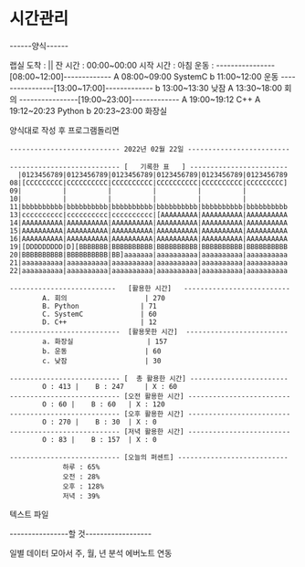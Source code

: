 # 시간관리 

------양식------


랩실 도착 :  || 잔 시간 : 00:00~00:00
시작 시간 :
아침 운동 : 
----------------[08:00~12:00]-------------
A 08:00~09:00 SystemC
b 11:00~12:00 운동
----------------[13:00~17:00]-------------
b 13:00~13:30 낮잠
A 13:30~18:00 회의
----------------[19:00~23:00]-------------
A 19:00~19:12 C++
A 19:12~20:23 Python
b 20:23~23:00 화장실

양식대로 작성 후 프로그램돌리면 

    --------------------------- 2022년 02월 22일 -------------------------

    --------------------------- [   기록한 표   ] ------------------------
      |0123456789|0123456789|0123456789|0123456789|0123456789|0123456789
    08|[CCCCCCCCC|CCCCCCCCCC|CCCCCCCCCC|CCCCCCCCCC|CCCCCCCCCC|CCCCCCCCC]
    09|          |          |          |          |          |          
    10|          |          |          |          |          |          
    11|bbbbbbbbbb|bbbbbbbbbb|bbbbbbbbbb|bbbbbbbbbb|bbbbbbbbbb|bbbbbbbbbb
    13|cccccccccc|cccccccccc|cccccccccc|[AAAAAAAAA|AAAAAAAAAA|AAAAAAAAAA
    14|AAAAAAAAAA|AAAAAAAAAA|AAAAAAAAAA|AAAAAAAAAA|AAAAAAAAAA|AAAAAAAAAA
    15|AAAAAAAAAA|AAAAAAAAAA|AAAAAAAAAA|AAAAAAAAAA|AAAAAAAAAA|AAAAAAAAAA
    16|AAAAAAAAAA|AAAAAAAAAA|AAAAAAAAAA|AAAAAAAAAA|AAAAAAAAAA|AAAAAAAAAA
    19|[DDDDDDDDD|D][BBBBBBB|BBBBBBBBBB|BBBBBBBBBB|BBBBBBBBBB|BBBBBBBBBB
    20|BBBBBBBBBB|BBBBBBBBBB|BB]aaaaaaa|aaaaaaaaaa|aaaaaaaaaa|aaaaaaaaaa
    21|aaaaaaaaaa|aaaaaaaaaa|aaaaaaaaaa|aaaaaaaaaa|aaaaaaaaaa|aaaaaaaaaa
    22|aaaaaaaaaa|aaaaaaaaaa|aaaaaaaaaa|aaaaaaaaaa|aaaaaaaaaa|aaaaaaaaaa

    --------------------------   [활용한 시간]   --------------------------
			A. 회의                	| 270
			B. Python              	| 71
			C. SystemC             	| 60
			D. C++                 	| 12
    ---------------------------  [활용못한 시간]  -------------------------
			a. 화장실              	| 157
			b. 운동                	| 60
			c. 낮잠                	| 30

    --------------------------- [  총 활용한 시간] ------------------------
			O : 413 |    B : 247	 | X : 60
    --------------------------- [오전 활용한 시간] -------------------------
			O : 60 |    B : 60	 | X : 120
    --------------------------- [오후 활용한 시간] -------------------------
			O : 270 |    B : 30	 | X : 0
    --------------------------- [저녁 활용한 시간] -------------------------
			O : 83 |    B : 157	 | X : 0

    --------------------------- [오늘의 퍼센트] ---------------------------
				 하루 : 65%
				 오전 : 28%
				 오후 : 128%
				 저녁 : 39%

텍스트 파일 


----------------할 것------------------

일별 데이터 모아서 주, 월, 년 분석
에버노트 연동 
